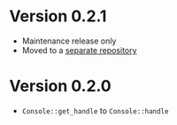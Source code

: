 # Version 0.2.1

- Maintenance release only
- Moved to a [separate repository](https://github.com/crossterm-rs/crossterm-winapi)

# Version 0.2.0

- `Console::get_handle` to `Console::handle`
